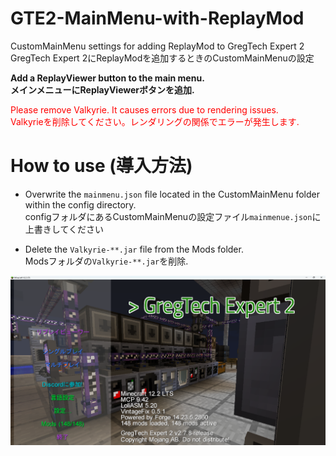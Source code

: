 # GTE2-MainMenu-with-ReplayMod
CustomMainMenu settings for adding ReplayMod to GregTech Expert 2  
GregTech Expert 2にReplayModを追加するときのCustomMainMenuの設定  

**Add a ReplayViewer button to the main menu.**  
**メインメニューにReplayViewerボタンを追加.**


<span style="color: red; ">Please remove Valkyrie. It causes errors due to rendering issues.</span>  
<span style="color: red; ">Valkyrieを削除してください。レンダリングの関係でエラーが発生します.</span>  

# How to use (導入方法)
- Overwrite the `mainmenu.json` file located in the CustomMainMenu folder within the config directory.  
configフォルダにあるCustomMainMenuの設定ファイル`mainmenue.json`に上書きしてください

- Delete the `Valkyrie-**.jar` file from the Mods folder.  
Modsフォルダの`Valkyrie-**.jar`を削除.

![MainMenue](./Image.png)